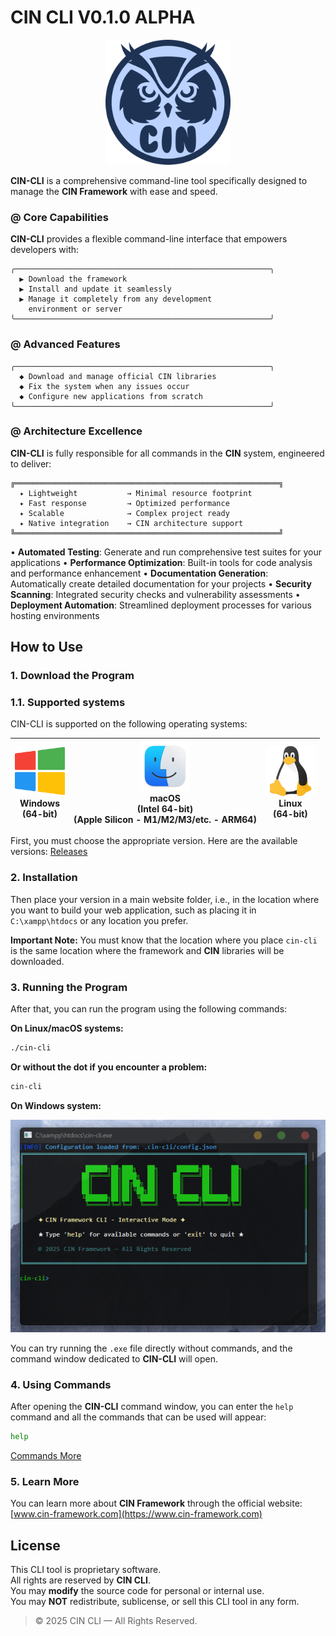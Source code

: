 # **CIN CLI V0.1.0 ALPHA**

<div align="center">
  <img src="https://github.com/cin-framework/cin-web/raw/main/assets/img/CIN.svg" alt="logo cin framework" width="200" height="200">
</div>

**CIN-CLI** is a comprehensive command-line tool specifically designed to manage the **CIN Framework** with ease and speed.

### @ Core Capabilities

**CIN-CLI** provides a flexible command-line interface that empowers developers with:

```
╭─────────────────────────────────────────────────────────╮
  ▶ Download the framework                               
  ▶ Install and update it seamlessly                     
  ▶ Manage it completely from any development            
    environment or server                                
╰─────────────────────────────────────────────────────────╯
```

### @ Advanced Features

```
╭─────────────────────────────────────────────────────────╮
  ◆ Download and manage official CIN libraries           
  ◆ Fix the system when any issues occur                 
  ◆ Configure new applications from scratch              
╰─────────────────────────────────────────────────────────╯
```

### @ Architecture Excellence

**CIN-CLI** is fully responsible for all commands in the **CIN** system, engineered to deliver:

```
╔═══════════════════════════════════════════════════════════╗
  ✦ Lightweight           → Minimal resource footprint     
  ✦ Fast response         → Optimized performance          
  ✦ Scalable              → Complex project ready          
  ✦ Native integration    → CIN architecture support       
╚═══════════════════════════════════════════════════════════╝
```

• **Automated Testing**: Generate and run comprehensive test suites for your applications
• **Performance Optimization**: Built-in tools for code analysis and performance enhancement
• **Documentation Generation**: Automatically create detailed documentation for your projects
• **Security Scanning**: Integrated security checks and vulnerability assessments
• **Deployment Automation**: Streamlined deployment processes for various hosting environments

## How to Use

### 1. Download the Program
### 1.1. Supported systems
CIN-CLI is supported on the following operating systems:

<div align="center">

| <img src="assets/png/windows.png" alt="Windows" width="80" height="80"><br>**Windows**<br>(64-bit) | <img src="assets/png/macOS.png" alt="macOS" width="80" height="80"><br>**macOS**<br>(Intel 64-bit)<br>(Apple Silicon - M1/M2/M3/etc. - ARM64) | <img src="assets/png/linux.png" alt="Linux" width="80" height="80"><br>**Linux**<br>(64-bit) |
|:---:|:---:|:---:|

</div>

First, you must choose the appropriate version. Here are the available versions:
[Releases](https://github.com/cin-framework/cin-cli/releases)

### 2. Installation
Then place your version in a main website folder, i.e., in the location where you want to build your web application, such as placing it in `C:\xampp\htdocs` or any location you prefer.

**Important Note:** You must know that the location where you place `cin-cli` is the same location where the framework and **CIN** libraries will be downloaded.

### 3. Running the Program
After that, you can run the program using the following commands:

**On Linux/macOS systems:**
```bash
./cin-cli
```

**Or without the dot if you encounter a problem:**
```bash
cin-cli
```

**On Windows system:**

<div align="center">
  <img src="assets/Screenshot/Screenshot_CIN-CLI.png" alt="CIN-CLI Screenshot" width="800">
</div>

You can try running the `.exe` file directly without commands, and the command window dedicated to **CIN-CLI** will open.

### 4. Using Commands
After opening the **CIN-CLI** command window, you can enter the `help` command and all the commands that can be used will appear:

```bash
help
```
[Commands More](COMMANDS.md)

### 5. Learn More
You can learn more about **CIN Framework** through the official website:
[www.cin-framework.com](https://www.cin-framework.com)

## License

This CLI tool is proprietary software.  
All rights are reserved by **CIN CLI**.  
You may **modify** the source code for personal or internal use.  
You may **NOT** redistribute, sublicense, or sell this CLI tool in any form.


> © 2025 CIN CLI — All Rights Reserved.
